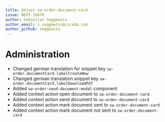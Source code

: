 ```yaml
---
title: Adjust sw-order-document-card
issue: NEXT-16678
author: Sebastian Seggewiss
author_email: s.seggewiss@cicada.com 
author_github: seggewiss
---
```

# Administration
* Changed german translation for snippet key `sw-order.documentCard.labelCreateNew`
* Changed german translation snippet key `sw-order.documentCard.labelDownloadPdf`
* Added `sw-order-send-document-modal` component
* Added context action open document to `sw-order-document-card`
* Added context action send document to `sw-order-document-card`
* Added context action mark document sent to `sw-order-document-card`
* Added context action mark document not sent to `sw-order-document-card`
